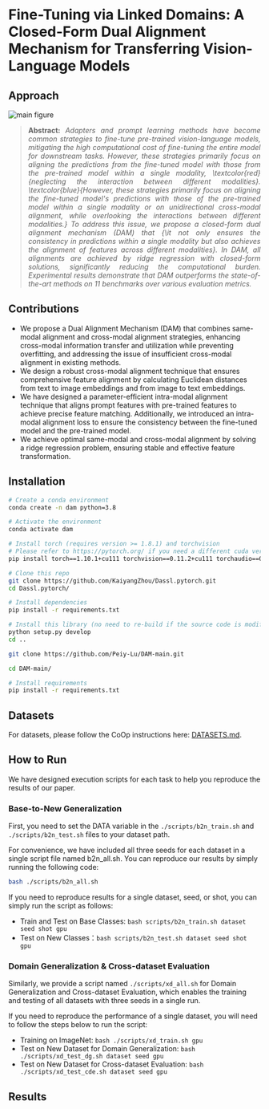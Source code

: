 # Fine-Tuning via Linked Domains: A Closed-Form Dual Alignment Mechanism for Transferring Vision-Language Models
## Approach
![main figure](images/main_figure.png)
> **<p align="justify"> Abstract:** *Adapters and prompt learning methods have become common strategies to fine-tune pre-trained vision-language models, mitigating the high computational cost of fine-tuning the entire model for downstream tasks. However, these strategies primarily focus on aligning the predictions from the fine-tuned model with those from the pre-trained model within a single modality, \textcolor{red}{neglecting the interaction between different modalities}. \textcolor{blue}{However, these strategies primarily focus on aligning the fine-tuned model's predictions with those of the pre-trained model within a single modality or on unidirectional cross-modal alignment, while overlooking the interactions between different modalities.} To address this issue, we propose a closed-form dual alignment mechanism (DAM) that {\it not only ensures the consistency in predictions within a single modality but also achieves the alignment of features across different modalities}. In DAM, all alignments are achieved by ridge regression with closed-form solutions, significantly reducing the computational burden. Experimental results demonstrate that DAM outperforms the state-of-the-art methods on 11 benchmarks over various evaluation metrics.* </p>

## Contributions
- We propose a Dual Alignment Mechanism (DAM) that combines same-modal alignment and cross-modal alignment strategies, enhancing cross-modal information transfer and utilization while preventing overfitting, and addressing the issue of insufficient cross-modal alignment in existing methods.
- We design a robust cross-modal alignment technique that ensures comprehensive feature alignment by calculating Euclidean distances from text to image embeddings and from image to text embeddings.
- We have designed a parameter-efficient intra-modal alignment technique that aligns prompt features with pre-trained features to achieve precise feature matching. Additionally, we introduced an intra-modal alignment loss to ensure the consistency between the fine-tuned model and the pre-trained model.
- We achieve optimal same-modal and cross-modal alignment by solving a ridge regression problem, ensuring stable and effective feature transformation.

## Installation
```bash
# Create a conda environment
conda create -n dam python=3.8

# Activate the environment
conda activate dam

# Install torch (requires version >= 1.8.1) and torchvision
# Please refer to https://pytorch.org/ if you need a different cuda version
pip install torch==1.10.1+cu111 torchvision==0.11.2+cu111 torchaudio==0.10.1 -f https://download.pytorch.org/whl/cu111/torch_stable.html

# Clone this repo
git clone https://github.com/KaiyangZhou/Dassl.pytorch.git
cd Dassl.pytorch/

# Install dependencies
pip install -r requirements.txt

# Install this library (no need to re-build if the source code is modified)
python setup.py develop
cd ..

git clone https://github.com/Peiy-Lu/DAM-main.git

cd DAM-main/

# Install requirements
pip install -r requirements.txt
```

## Datasets
For datasets, please follow the CoOp instructions here: [DATASETS.md](https://github.com/KaiyangZhou/CoOp/blob/main/DATASETS.md).

## How to Run
We have designed execution scripts for each task to help you reproduce the results of our paper.

### Base-to-New Generalization
First, you need to set the DATA variable in the `./scripts/b2n_train.sh` and `./scripts/b2n_test.sh` files to your dataset path.

For convenience, we have included all three seeds for each dataset in a single script file named b2n_all.sh. You can reproduce our results by simply running the following code:
```bash
bash ./scripts/b2n_all.sh
```
If you need to reproduce results for a single dataset, seed, or shot, you can simply run the script as follows:
- Train and Test on Base Classes: `bash scripts/b2n_train.sh dataset seed shot gpu`
- Test on New Classes：`bash scripts/b2n_test.sh dataset seed shot gpu`

### Domain Generalization & Cross-dataset Evaluation
Similarly, we provide a script named `./scripts/xd_all.sh` for Domain Generalization and Cross-dataset Evaluation, which enables the training and testing of all datasets with three seeds in a single run.

If you need to reproduce the performance of a single dataset, you will need to follow the steps below to run the script:
- Training on ImageNet: `bash ./scripts/xd_train.sh gpu`
- Test on New Dataset for Domain Generalization: `bash ./scripts/xd_test_dg.sh dataset seed gpu`
- Test on New Dataset for Cross-dataset Evaluation: `bash ./scripts/xd_test_cde.sh dataset seed gpu`

## Results

